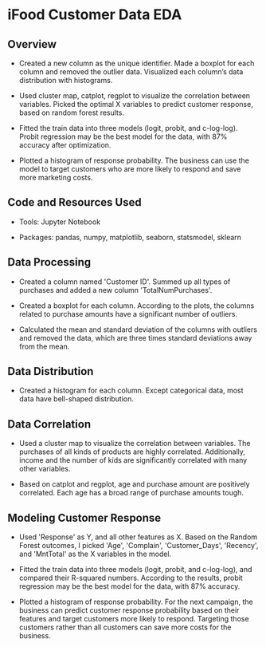# iFood Customer Data EDA

## Overview
- Created a new column as the unique identifier. Made a boxplot for each column and removed the outlier data. Visualized each column’s data distribution with histograms.

- Used cluster map, catplot, regplot to visualize the correlation between variables. Picked the optimal X variables to predict customer response, based on random forest results.

- Fitted the train data into three models (logit, probit, and c-log-log). Probit regression may be the best model for the data, with 87% accuracy after optimization.

- Plotted a histogram of response probability. The business can use the model to target customers who are more likely to respond and save more marketing costs.

## Code and Resources Used
- Tools: Jupyter Notebook

- Packages: pandas, numpy, matplotlib, seaborn, statsmodel, sklearn

## Data Processing
- Created a column named 'Customer ID'. Summed up all types of purchases and added a new column 'TotalNumPurchases'.

- Created a boxplot for each column. According to the plots, the columns related to purchase amounts have a significant number of outliers.

- Calculated the mean and standard deviation of the columns with outliers and removed the data, which are three times standard deviations away from the mean.

## Data Distribution
- Created a histogram for each column. Except categorical data, most data have bell-shaped distribution.

## Data Correlation
- Used a cluster map to visualize the correlation between variables. The purchases of all kinds of products are highly correlated. Additionally, income and the number of kids are significantly correlated with many other variables.

- Based on catplot and regplot, age and purchase amount are positively correlated. Each age has a broad range of purchase amounts tough.

## Modeling Customer Response
- Used 'Response' as Y, and all other features as X. Based on the Random Forest outcomes, I picked 'Age', 'Complain', 'Customer_Days', 'Recency',  and 'MntTotal' as the X variables in the model.

- Fitted the train data into three models (logit, probit, and c-log-log), and compared their R-squared numbers. According to the results, probit regression may be the best model for the data, with 87% accuracy.

- Plotted a histogram of response probability. For the next campaign, the business can predict customer response probability based on their features and target customers more likely to respond. Targeting those customers rather than all customers can save more costs for the business.
